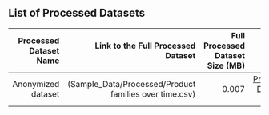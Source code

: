 ## List of Processed Datasets


| Processed Dataset Name | Link to the Full Processed Dataset   | Full Processed Dataset Size (MB)  | Link to Report |
| ---:| ---: | ---: | ---: |
| Anonymized dataset | (Sample_Data/Processed/Product families over time.csv)  | 0.007 | [Processed Dataset 2 Report](link/to/report1)|
